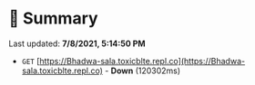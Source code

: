 # 📖 Summary
Last updated: **7/8/2021, 5:14:50 PM**

- `GET` [https://Bhadwa-sala.toxicblte.repl.co](https://Bhadwa-sala.toxicblte.repl.co) - **Down** (120302ms)
